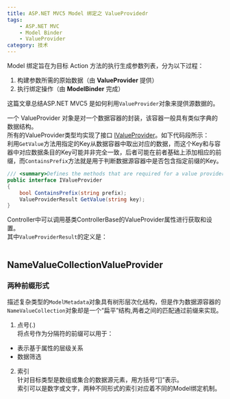 ```yaml
---
title: ASP.NET MVC5 Model 绑定之 ValueProvidedr
tags:
    - ASP.NET MVC
    - Model Binder
    - ValueProvider
category: 技术
---
```


Model 绑定旨在为目标 Action 方法的执行生成参数列表，分为以下过程：
1. 构建参数所需的原始数据（由 **ValueProvider** 提供）
2. 执行绑定操作（由 **ModelBinder** 完成）

这篇文章总结ASP.NET MVC5 是如何利用`ValueProvider`对象来提供源数据的。  

<!--more-->

一个 ValueProvider 对象是对一个数据容器的封装，该容器一般具有类似字典的数据结构。  
所有的ValueProvider类型均实现了接口 [IValueProvider][IValueProvider]。如下代码段所示：  
利用`GetValue`方法用指定的Key从数据容器中取出对应的数据，而这个Key和与容器中对应数据条目的Key可能并非完全一致，后者可能在前者基础上添加相应的前缀，而`ContainsPrefix`方法就是用于判断数据源容器中是否包含指定前缀的Key。
``` csharp
/// <summary>Defines the methods that are required for a value provider in ASP.NET MVC.</summary>
public interface IValueProvider
{
    bool ContainsPrefix(string prefix);
    ValueProviderResult GetValue(string key);
}
```
Controller中可以调用基类ControllerBase的ValueProvider属性进行获取和设置。  
其中`ValueProviderResult`的定义是：
``` csharp
```

## NameValueCollectionValueProvider

### 两种前缀形式
描述复杂类型的`ModelMetadata`对象具有树形层次化结构，但是作为数据源容器的`NameValueCollection`对象却是一个“扁平”结构,两者之间的匹配通过前缀来实现。  
1. 点号(.)  
将点号作为分隔符的前缀可以用于：  
- 表示基于属性的层级关系
- 数据筛选
2. 索引  
针对目标类型是数组或集合的数据源元素，用方括号“[]”表示。  
索引可以是数字或文字，两种不同形式的索引对应着不同的Model绑定机制。  










[IValueProvider]: https://msdn.microsoft.com/en-us/library/system.web.mvc.ivalueprovider(v=vs.118).aspx
